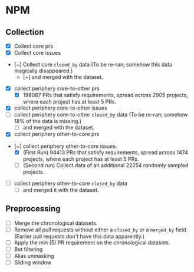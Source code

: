 

# NPM

## Collection

- [x] Collect core prs
- [x] Collect core issues
- [~] Collect core ``closed_by`` data (To be re-ran; somehow this data magically disappeared.)
    - [~] and merged with the dataset.
- [x] collect periphery core-to-other prs
    - [x] 196087 PRs that satisfy requirements, spread across 2905 projects, where each project has at least 5 PRs.
- [x] collect periphery core-to-other issues
- [ ] collect periphery core-to-other ``closed_by`` data (To be re-ran; somehow 18% of the data is missing.)
    - [ ] and merged with the dataset.
- [x] collect periphery other-to-core prs
- [~] collect periphery other-to-core issues.
    - [x] (First Run) 94413 PRs that satisfy requirements, spread across 1474 projects, where each project has at least 5 PRs.
    - [ ] (Second run) Collect data of an additional 22254 randomly sampled projects.
- [ ] collect periphery other-to-core ``closed_by`` data
    - [ ] and merged it with the dataset.

## Preprocessing

- [ ] Merge the chronological datasets.
- [ ] Remove all pull requests without either a ``closed_by`` or a ``merged_by`` field. (Earlier pull requests don't have this data apparently.)
- [ ] Apply the min (5) PR requirement on the chronological datasets.
- [ ] Bot filtering 
- [ ] Alias unmasking
- [ ] Sliding window
